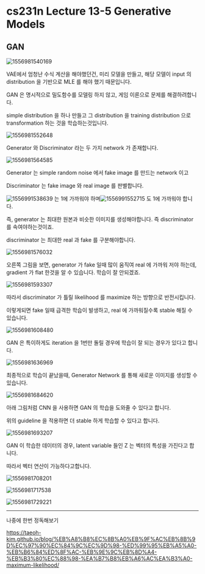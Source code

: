 # cs231n Lecture 13-5 Generative Models



## GAN

![1556981540169](../images/1556981540169.png)



VAE에서 엄청난 수식 계산을 해야했던건, 미리 모델을 만들고, 해당 모델이 input 의 distribution 을 기반으로 MLE 를 해야 했기 때문입니다.

GAN 은 명시적으로 밀도함수를 모델링 하지 않고, 게임 이론으로 문제를 해결하려합니다.

simple distribution 을 하나 만들고 그 distribution 을 training distribution 으로 transformation 하는 것을 학습하는것입니다.



![1556981552648](../images/1556981552648.png)

Generator 와 Discriminator 라는 두 가지 network 가 존재합니다.



![1556981564585](../images/1556981564585.png)

Generator 는 simple random noise 에서 fake image 를 만드는 network 이고

Discriminator 는 fake image 와 real image 를 판별합니다.

![1556991538639](../images/1556991538639.png) 는 1에 가까워야 하며![1556991552715](../images/1556991552715.png) 도 1에 가까워야 합니다.

즉, generator 는 최대한 원본과 비슷한 이미지를 생성해야합니다. 즉 discriminator 를 속여야하는것이죠.

discriminator 는 최대한 real 과 fake 를 구분해야합니다.



![1556981576032](../images/1556981576032.png)

오른쪽 그림을 보면, generator 가 fake 일때 많이 움직여 real 에 가까워 저야 하는데, gradient 가 flat 한것을 알 수 있습니다. 학습이 잘 안되겠죠.



![1556981593307](../images/1556981593307.png)



따라서 discriminator 가 틀릴 likelihood 를 maximize 하는 방향으로 반전시킵니다.

이렇게되면 fake 일때 급격한 학습이 발생하고, real 에 가까워질수록 stable 해질 수 있습니다.

![1556981608480](../images/1556981608480.png)

GAN 은 특이하게도 iteration 을 1번만 돌릴 경우에 학습이 잘 되는 경우가 있다고 합니다.

![1556981636969](../images/1556981636969.png)



최종적으로 학습이 끝났을때, Generator Network 를 통해 새로운 이미지를 생성할 수 있습니다.

![1556981684620](../images/1556981684620.png)

아래 그림처럼 CNN 을 사용하면 GAN 의 학습을 도와줄 수 있다고 합니다.

위의 guideline 을 적용하면 더 stable 하게 학습할 수 있다고 합니다.

![1556981693207](../images/1556981693207.png)



GAN 이 학습한 데이터의 경우, latent variable 들인 Z 는 벡터의 특성을 가진다고 합니다.

따라서 벡터 연산이 가능하다고합니다.

![1556981708201](../images/1556981708201.png)



![1556981717538](../images/1556981717538.png)





![1556981729221](../images/1556981729221.png)



------



나중에 한번 정독해보기

<https://taeoh-kim.github.io/blog/%EB%A8%B8%EC%8B%A0%EB%9F%AC%EB%8B%9D%EC%97%90%EC%84%9C%EC%9D%98-%ED%99%95%EB%A5%A0-%EB%B6%84%ED%8F%AC-%EB%9E%9C%EB%8D%A4-%EB%B3%80%EC%88%98-%EA%B7%B8%EB%A6%AC%EA%B3%A0-maximum-likelihood/>

